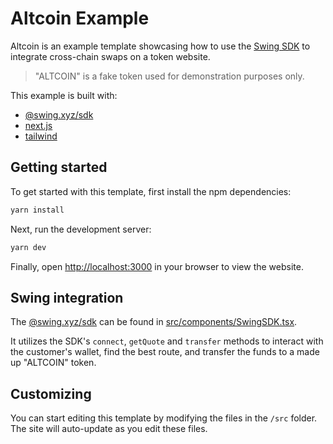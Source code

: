 # Altcoin Example

Altcoin is an example template showcasing how to use the [Swing SDK](https://swing.xyz/developers) to integrate cross-chain swaps on a token website.

> "ALTCOIN" is a fake token used for demonstration purposes only.

This example is built with:
- [@swing.xyz/sdk](https://swing.xyz/developers)
- [next.js](https://nextjs.org)
- [tailwind](https://tailwindcss.com)

## Getting started

To get started with this template, first install the npm dependencies:

```bash
yarn install
```

Next, run the development server:

```bash
yarn dev
```

Finally, open [http://localhost:3000](http://localhost:3000) in your browser to view the website.

## Swing integration

The [@swing.xyz/sdk](https://swing.xyz/developers) can be found in [src/components/SwingSDK.tsx](./src/components/SwingSDK.tsx). 

It utilizes the SDK's `connect`, `getQuote` and `transfer` methods to interact with the customer's wallet, find the best route, and transfer the funds to a made up "ALTCOIN" token.

## Customizing

You can start editing this template by modifying the files in the `/src` folder. The site will auto-update as you edit these files.
